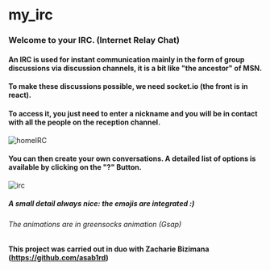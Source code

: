 # my_irc
### Welcome to your IRC. (Internet Relay Chat)

#### An IRC is used for instant communication mainly in the form of group discussions via discussion channels, it is a bit like "the ancestor" of MSN.
#### To make these discussions possible, we need socket.io (the front is in react).
#### To access it, you just need to enter a nickname and you will be in contact with all the people on the reception channel.

![homeIRC](https://user-images.githubusercontent.com/60606478/86071554-d8da0080-ba7f-11ea-859f-b44057517a50.png)

#### You can then create your own conversations. A detailed list of options is available by clicking on the "?" Button.

![irc](https://user-images.githubusercontent.com/60606478/86071548-d4154c80-ba7f-11ea-8462-40d74f2652d0.png)

##### A small detail always nice: the emojis are integrated :)

###### The animations are in greensocks animation (Gsap)
#### This project was carried out in duo with Zacharie Bizimana (https://github.com/asab1rd)
